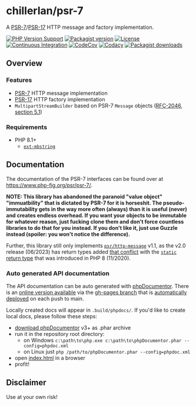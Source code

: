 # chillerlan/psr-7

A [PSR-7](https://www.php-fig.org/psr/psr-7/)/[PSR-17](https://www.php-fig.org/psr/psr-17/) HTTP message and factory implementation.

[![PHP Version Support][php-badge]][php]
[![Packagist version][packagist-badge]][packagist]
[![License][license-badge]][license]
[![Continuous Integration][gh-action-badge]][gh-action]
[![CodeCov][coverage-badge]][coverage]
[![Codacy][codacy-badge]][codacy]
[![Packagist downloads][downloads-badge]][downloads]

[php-badge]: https://img.shields.io/packagist/php-v/chillerlan/psr-7?logo=php&color=8892BF&logoColor=fff
[php]: https://www.php.net/supported-versions.php
[packagist-badge]: https://img.shields.io/packagist/v/chillerlan/psr-7.svg?logo=packagist&logoColor=fff
[packagist]: https://packagist.org/packages/chillerlan/psr-7
[license-badge]: https://img.shields.io/github/license/chillerlan/psr-7
[license]: https://github.com/chillerlan/psr-7/blob/main/LICENSE
[gh-action-badge]: https://img.shields.io/github/actions/workflow/status/chillerlan/psr-7/ci.yml?branch=main&logo=github&logoColor=fff
[gh-action]: https://github.com/chillerlan/psr-7/actions/workflows/ci.yml?query=branch%3Amain
[coverage-badge]: https://img.shields.io/codecov/c/github/chillerlan/psr-7.svg?logo=codecov&logoColor=fff
[coverage]: https://codecov.io/github/chillerlan/psr-7
[codacy-badge]: https://img.shields.io/codacy/grade/3578bf36b50d49b0a1660d14ce06b54e?logo=codacy&logoColor=fff
[codacy]: https://app.codacy.com/gh/chillerlan/psr-7/dashboard
[downloads-badge]: https://img.shields.io/packagist/dt/chillerlan/psr-7.svg?logo=packagist&logoColor=fff
[downloads]: https://packagist.org/packages/chillerlan/psr-7/stats

## Overview

### Features

- [PSR-7](https://www.php-fig.org/psr/psr-7/) HTTP message implementation
- [PSR-17](https://www.php-fig.org/psr/psr-17/) HTTP factory implementation
- `MultipartStreamBuilder` based on PSR-7 `Message` objects ([RFC-2046, section 5.1](https://datatracker.ietf.org/doc/html/rfc2046#section-5.1))

### Requirements

- PHP 8.1+
  - [`ext-mbstring`](https://www.php.net/manual/book.mbstring.php)


## Documentation

The documentation of the PSR-7 interfaces can be found over at https://www.php-fig.org/psr/psr-7/.

**NOTE: This library has abandoned the paranoid "value object" "immuatbility" that is dictated by PSR-7 for it is horseshit.
The pseudo-immutability gets in the way more often (always) than it is useful (never) and creates endless overhead.
If you want your objects to be immutable for whatever reason, just fucking clone them and don't force countless libraries
to do that for you instead. If you don't like it, just use Guzzle instead (spoiler: you won't notice the difference).**

Further, this library still only implements [`psr/http-message`](https://packagist.org/packages/psr/http-message) v1.1,
as the v2.0 release (06/2023) has return types added [that conflict](https://github.com/php-fig/http-message/pull/107)
with the [`static` return type](https://wiki.php.net/rfc/static_return_type) that was introduced in PHP 8 (11/2020).


### Auto generated API documentation

The API documentation can be auto generated with [phpDocumentor](https://www.phpdoc.org/).
There is an [online version available](https://chillerlan.github.io/psr-7/) via the [gh-pages branch](https://github.com/chillerlan/psr-7/tree/gh-pages) that is [automatically deployed](https://github.com/chillerlan/psr-7/deployments) on each push to main.

Locally created docs will appear in `.build/phpdocs/`. If you'd like to create local docs, please follow these steps:

- [download phpDocumentor](https://github.com/phpDocumentor/phpDocumentor/releases) v3+ as .phar archive
- run it in the repository root directory:
	- on Windows `c:\path\to\php.exe c:\path\to\phpDocumentor.phar --config=phpdoc.xml`
	- on Linux just `php /path/to/phpDocumentor.phar --config=phpdoc.xml`
- open [index.html](./.build/phpdocs/index.html) in a browser
- profit!


## Disclaimer

Use at your own risk!
